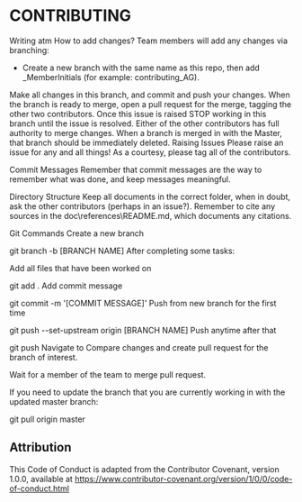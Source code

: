 
# CONTRIBUTING


Writing atm
How to add changes?
Team members will add any changes via branching:
 - Create a new branch with the same name as this repo, then add _MemberInitials (for example: contributing_AG).
 
 
Make all changes in this branch, and commit and push your changes.
When the branch is ready to merge, open a pull request for the merge, tagging the other two contributors.
Once this issue is raised STOP working in this branch until the issue is resolved.
Either of the other contributors has full authority to merge changes.
When a branch is merged in with the Master, that branch should be immediately deleted.
Raising Issues
Please raise an issue for any and all things! As a courtesy, please tag all of the contributors.

Commit Messages
Remember that commit messages are the way to remember what was done, and keep messages meaningful.

Directory Structure
Keep all documents in the correct folder, when in doubt, ask the other contributors (perhaps in an issue?). Remember to cite any sources in the doc\references\README.md, which documents any citations.

Git Commands
Create a new branch

git branch -b [BRANCH NAME]
After completing some tasks:

Add all files that have been worked on

git add .
Add commit message

git commit -m '[COMMIT MESSAGE]'
Push from new branch for the first time

git push --set-upstream origin [BRANCH NAME]
Push anytime after that

git push
Navigate to Compare changes and create pull request for the branch of interest.

Wait for a member of the team to merge pull request.

If you need to update the branch that you are currently working in with the updated master branch:

git pull origin master


## Attribution

This Code of Conduct is adapted from the Contributor Covenant, version 1.0.0, available at https://www.contributor-covenant.org/version/1/0/0/code-of-conduct.html